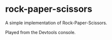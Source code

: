 # rock-paper-scissors
A simple implementation of Rock-Paper-Scissors.

Played from the Devtools console.